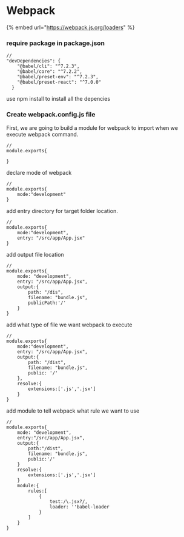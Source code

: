 # Webpack

{% embed url="https://webpack.js.org/loaders" %}

### require package in package.json

```
// 
"devDependencies": {
    "@babel/cli": "^7.2.3",
    "@babel/core": "^7.2.2",
    "@babel/preset-env": "^7.2.3",
    "@babel/preset-react": "^7.0.0"
  }
```

use npm install to install all the depencies



### Create webpack.config.js file

First, we are going to build a module for webpack to import when we execute webpack command.

```
// 
module.exports{

}
```

declare mode of webpack&#x20;

```
//
module.exports{
    mode:"development"
}
```

add entry directory for target folder location.

```
// 
module.exports{
    mode:"development",
    entry: "/src/app/App.jsx"
}
```

add output file location

```
//
module.exports{
    mode: "development",
    entry: "/src/app/App.jsx",
    output:{
        path: "/dis",
        filename: "bundle.js",
        publicPath:'/'
    }
}
```

add what type of file we want webpack to execute

```
//
module.exports{
    mode:"development",
    entry: "/src/app/App.jsx",
    output:{
        path: "/dist",
        filename: "bundle.js",
        public: '/'
    },
    resolve:{
        extensions:['.js','.jsx']
    }
}
```

add module to tell webpack what rule we want to use

```
//
module.exports{
    mode: "development",
    entry:"/src/app/App.jsx",
    output:{
        path:"/dist",
        filename: "bundle.js",
        public:'/'
    }
    resolve:{
        extensions:['.js','.jsx']
    }
    module:{
        rules:[
            {
                test:/\.jsx?/,
                loader: ''babel-loader
            }
        ]
    }
}    
```

